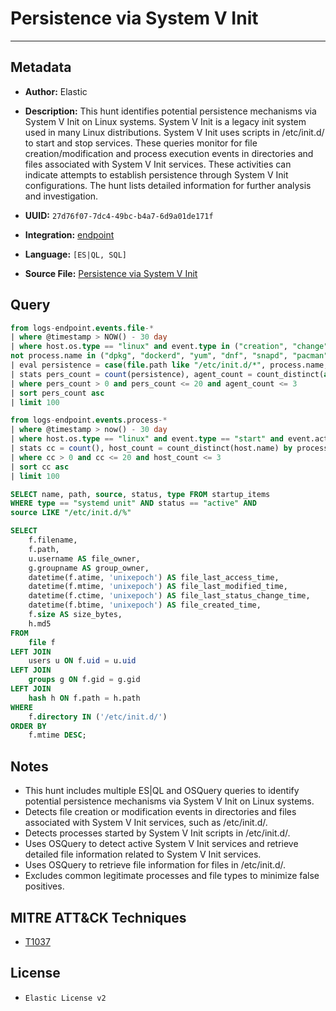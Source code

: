 # Persistence via System V Init

---

## Metadata

- **Author:** Elastic
- **Description:** This hunt identifies potential persistence mechanisms via System V Init on Linux systems. System V Init is a legacy init system used in many Linux distributions. System V Init uses scripts in /etc/init.d/ to start and stop services. These queries monitor for file creation/modification and process execution events in directories and files associated with System V Init services. These activities can indicate attempts to establish persistence through System V Init configurations. The hunt lists detailed information for further analysis and investigation.

- **UUID:** `27d76f07-7dc4-49bc-b4a7-6d9a01de171f`
- **Integration:** [endpoint](https://docs.elastic.co/integrations/endpoint)
- **Language:** `[ES|QL, SQL]`
- **Source File:** [Persistence via System V Init](../queries/persistence_via_sysv_init.toml)

## Query

```sql
from logs-endpoint.events.file-*
| where @timestamp > NOW() - 30 day
| where host.os.type == "linux" and event.type in ("creation", "change") and file.path like "/etc/init.d/*" and
not process.name in ("dpkg", "dockerd", "yum", "dnf", "snapd", "pacman")
| eval persistence = case(file.path like "/etc/init.d/*", process.name, null)
| stats pers_count = count(persistence), agent_count = count_distinct(agent.id) by process.executable, file.path
| where pers_count > 0 and pers_count <= 20 and agent_count <= 3
| sort pers_count asc
| limit 100
```

```sql
from logs-endpoint.events.process-*
| where @timestamp > now() - 30 day
| where host.os.type == "linux" and event.type == "start" and event.action == "exec" and process.parent.executable like "/etc/init.d/*"
| stats cc = count(), host_count = count_distinct(host.name) by process.executable, process.parent.executable
| where cc > 0 and cc <= 20 and host_count <= 3
| sort cc asc
| limit 100
```

```sql
SELECT name, path, source, status, type FROM startup_items
WHERE type == "systemd unit" AND status == "active" AND
source LIKE "/etc/init.d/%"
```

```sql
SELECT 
    f.filename, 
    f.path, 
    u.username AS file_owner, 
    g.groupname AS group_owner, 
    datetime(f.atime, 'unixepoch') AS file_last_access_time, 
    datetime(f.mtime, 'unixepoch') AS file_last_modified_time, 
    datetime(f.ctime, 'unixepoch') AS file_last_status_change_time, 
    datetime(f.btime, 'unixepoch') AS file_created_time, 
    f.size AS size_bytes,
    h.md5 
FROM 
    file f 
LEFT JOIN 
    users u ON f.uid = u.uid 
LEFT JOIN 
    groups g ON f.gid = g.gid 
LEFT JOIN 
    hash h ON f.path = h.path 
WHERE 
    f.directory IN ('/etc/init.d/')
ORDER BY 
    f.mtime DESC;
```

## Notes

- This hunt includes multiple ES|QL and OSQuery queries to identify potential persistence mechanisms via System V Init on Linux systems.
- Detects file creation or modification events in directories and files associated with System V Init services, such as /etc/init.d/.
- Detects processes started by System V Init scripts in /etc/init.d/.
- Uses OSQuery to detect active System V Init services and retrieve detailed file information related to System V Init services.
- Uses OSQuery to retrieve file information for files in /etc/init.d/.
- Excludes common legitimate processes and file types to minimize false positives.

## MITRE ATT&CK Techniques

- [T1037](https://attack.mitre.org/techniques/T1037)

## License

- `Elastic License v2`
